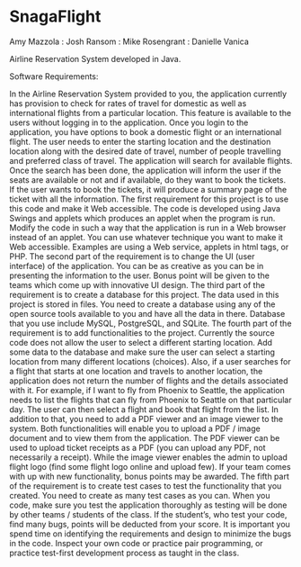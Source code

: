 SnagaFlight
===========
Amy Mazzola : Josh Ransom : Mike Rosengrant : Danielle Vanica


Airline Reservation System developed in Java. 




Software Requirements: 


In the Airline Reservation System provided to you, the application currently has provision to check for rates of travel for domestic as well as international flights from a particular location. This feature is available to the users without logging in to the application. 
Once you login to the application, you have options to book a domestic flight or an international flight. The user needs to enter the starting location and the destination location along with the desired date of travel, number of people travelling and preferred class of travel. The application will search for available flights. Once the search has been done, the application will inform the user if the seats are available or not and if available, do they want to book the tickets. If the user wants to book the tickets, it will produce a summary page of the ticket with all the information. 
The first requirement for this project is to use this code and make it Web accessible. The code is developed using Java Swings and applets which produces an applet when the program is run. Modify the code in such a way that the application is run in a Web browser instead of an applet. You can use whatever technique you want to make it Web accessible. Examples are using a Web service, applets in html tags, or PHP. 
The second part of the requirement is to change the UI (user interface) of the application. You can be as creative as you can be in presenting the information to the user.  Bonus point will be given to the teams which come up with innovative UI design.
The third part of the requirement is to create a database for this project. The data used in this project is stored in files. You need to create a database using any of the open source tools available to you and have all the data in there. Database that you use include MySQL, PostgreSQL, and SQLite. 
The fourth part of the requirement is to add functionalities to the project. Currently the source code does not allow the user to select a different starting location. Add some data to the database and make sure the user can select a starting location from many different locations (choices). 
Also, if a user searches for a flight that starts at one location and travels to another location, the application does not return the number of flights and the details associated with it. For example, if I want to fly from Phoenix to Seattle, the application needs to list the flights that can fly from Phoenix to Seattle on that particular day. The user can then select a flight and book that flight from the list. 
In addition to that, you need to add a PDF viewer and an image viewer to the system. Both functionalities will enable you to upload a PDF / image document and to view them from the application. The PDF viewer can be used to upload ticket receipts as a PDF (you can upload any PDF, not necessarily a receipt). While the image viewer enables the admin to upload flight logo (find some flight logo online and upload few). If your team comes with up with new functionality, bonus points may be awarded. 
The fifth part of the requirement is to create test cases to test the functionality that you created. You need to create as many test cases as you can. When you code, make sure you test the application thoroughly as testing will be done by other teams / students of the class. If the student’s, who test your code, find many bugs, points will be deducted from your score. It is important you spend time on identifying the requirements and design to minimize the bugs in the code. Inspect your own code or practice pair programming, or practice test-first development process as taught in the class.

